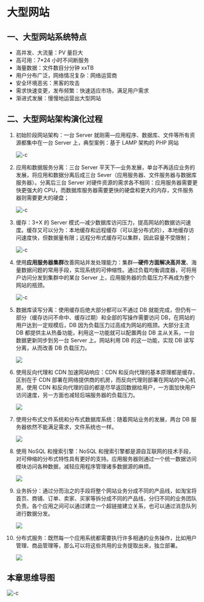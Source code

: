 # 大型网站

## 一、大型网站系统特点

* 高并发、大流量：PV 量巨大
* 高可用：7\*24 小时不间断服务
* 海量数据：文件数目分分钟 xxTB
* 用户分布广泛，网络情况复杂：网络运营商
* 安全环境恶劣：黑客的攻击
* 需求快速变更，发布频繁：快速适应市场，满足用户需求
* 渐进式发展：慢慢地运营出大型网站

## 二、大型网站架构演化过程

1.  初始阶段网站架构：一台 Server 就刚需—应用程序、数据库、文件等所有资源都集中在一台 Server 上，典型案例：基于 LAMP 架构的 PHP 网站

    ![-c](http://om1o84p1p.bkt.clouddn.com/2017-03-14-14895124535914.jpg)

1.  应用和数据服务分离：三台 Server 平天下—业务发展，单台不再适应业务的发展，将应用和数据分离后成三台 Sever（应用服务器、文件服务器与数据库服务器）。分离后三台 Server 对硬件资源的需求各不相同：应用服务器需要更快更强大的 CPU，而数据库服务器需要更快的硬盘和更大的内存，文件服务器则需要更大的硬盘；

    ![-c](http://om1o84p1p.bkt.clouddn.com/2017-03-14-14895124646088.jpg)

1.  缓存：3+X 的 Server 模式—减少数据库访问压力，提高网站的数据访问速度。缓存又可以分为：本地缓存和远程缓存（可以是分布式的），本地缓存访问速度快，但数据量有限；远程分布式缓存可以集群，因此容量不受限制；

    ![-c](http://om1o84p1p.bkt.clouddn.com/2017-03-14-14895124790060.jpg)

1.  使用**应用服务器集群**改善网站并发处理能力：集群—**硬件方面解决高并发**、海量数据问题的常用手段，实现系统的可伸缩性。通过负载均衡调度器，可将用户访问分发到集群中的某台 Server 上，应用服务器的负载压力不再成为整个网站的瓶颈。

    ![-c](http://om1o84p1p.bkt.clouddn.com/2017-03-14-14895124884870.jpg)

1.  数据库读写分离：使用缓存后绝大部分都可以不通过 DB 就能完成，但仍有一部分（缓存访问不命中、缓存过期）和全部的写操作需要访问 DB，在网站的用户达到一定规模后，DB 因为负载压力过高成为网站的瓶颈。大部分主流 DB 都提供主从热备功能，利用这一功能就可以配置两台 DB 主从关系，一台数据更新同步到另一台 Server 上。网站利用 DB 的这一功能，实现 DB 读写分离，从而改善 DB 负载压力。

    ![](http://om1o84p1p.bkt.clouddn.com/2017-03-14-14895124999016.jpg)

1.  使用反向代理和 CDN 加速网站响应：CDN 和反向代理的基本原理都是缓存，区别在于 CDN 部署在网络提供商的机房，而反向代理则部署在网站的中心机房。使用 CDN 和反向代理的目的都是尽早返回数据给用户，一方面加快用户访问速度，另一方面也减轻后端服务器的负载压力。

    ![](http://om1o84p1p.bkt.clouddn.com/2017-03-14-14895125084122.jpg)

1.  使用分布式文件系统和分布式数据库系统：随着网站业务的发展，两台 DB 服务器依然不能满足需求，文件系统也一样。

    ![](http://om1o84p1p.bkt.clouddn.com/2017-03-14-14895125164880.jpg)

1.  使用 NoSQL 和搜索引擎：NoSQL 和搜索引擎都是源自互联网的技术手段，对可伸缩的分布式特性具有更好的支持。应用服务器则通过一个统一数据访问模块访问各种数据，减轻应用程序管理诸多数据源的麻烦。

    ![](http://om1o84p1p.bkt.clouddn.com/2017-03-14-14895125231329.jpg)

1.  业务拆分：通过分而治之的手段将整个网站业务分成不同的产品线，如淘宝将首页、商铺、订单、卖家、买家等拆分成不同的产品线，分归不同的业务团队负责。各个应用之间可以通过建立一个超链接建立关系，也可以通过消息队列进行数据分发。

    ![](http://om1o84p1p.bkt.clouddn.com/2017-03-14-14895125321937.jpg)

1.  分布式服务：既然每一个应用系统都需要执行许多相通的业务操作，比如用户管理、商品管理等，那么可以将这些共用的业务提取出来，独立部署。

    ![](http://om1o84p1p.bkt.clouddn.com/2017-03-14-14895125427792.jpg)

## 本章思维导图

![-c](http://om1o84p1p.bkt.clouddn.com/2017-03-14-14895125631842.jpg)
